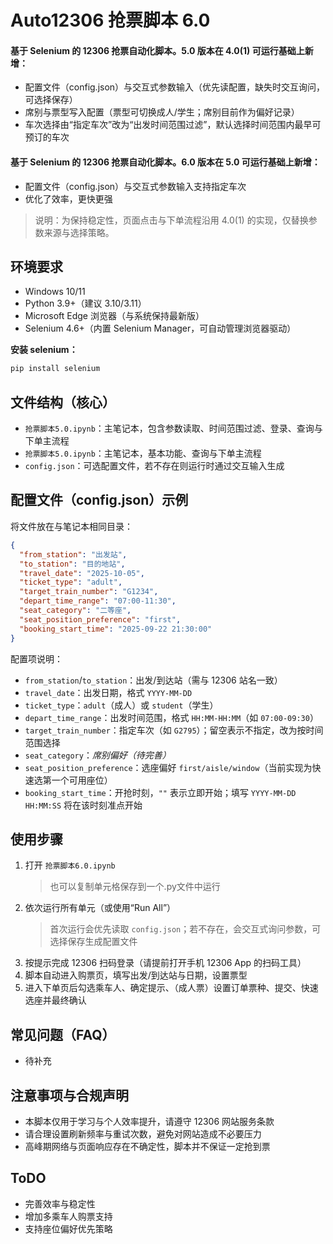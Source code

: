 # Auto12306 抢票脚本 6.0

#### 基于 Selenium 的 12306 抢票自动化脚本。5.0 版本在 4.0(1) 可运行基础上新增：
- 配置文件（config.json）与交互式参数输入（优先读配置，缺失时交互询问，可选择保存）
- 席别与票型写入配置（票型可切换成人/学生；席别目前作为偏好记录）
- 车次选择由“指定车次”改为“出发时间范围过滤”，默认选择时间范围内最早可预订的车次

#### 基于 Selenium 的 12306 抢票自动化脚本。6.0 版本在 5.0 可运行基础上新增：
- 配置文件（config.json）与交互式参数输入支持指定车次
- 优化了效率，更快更强

> 说明：为保持稳定性，页面点击与下单流程沿用 4.0(1) 的实现，仅替换参数来源与选择策略。

## 环境要求
- Windows 10/11
- Python 3.9+（建议 3.10/3.11）
- Microsoft Edge 浏览器（与系统保持最新版）
- Selenium 4.6+（内置 Selenium Manager，可自动管理浏览器驱动）

**安装 selenium：**
```powershell
pip install selenium
```

## 文件结构（核心）
- `抢票脚本5.0.ipynb`：主笔记本，包含参数读取、时间范围过滤、登录、查询与下单主流程
- `抢票脚本5.0.ipynb`：主笔记本，基本功能、查询与下单主流程
- `config.json`：可选配置文件，若不存在则运行时通过交互输入生成

## 配置文件（config.json）示例
将文件放在与笔记本相同目录：
```json
{
  "from_station": "出发站",
  "to_station": "目的地站",
  "travel_date": "2025-10-05",
  "ticket_type": "adult",
  "target_train_number": "G1234",
  "depart_time_range": "07:00-11:30",
  "seat_category": "二等座",
  "seat_position_preference": "first",
  "booking_start_time": "2025-09-22 21:30:00"
}
```
配置项说明：
- `from_station`/`to_station`：出发/到达站（需与 12306 站名一致）
- `travel_date`：出发日期，格式 `YYYY-MM-DD`
- `ticket_type`：`adult`（成人）或 `student`（学生）
- `depart_time_range`：出发时间范围，格式 `HH:MM-HH:MM`（如 `07:00-09:30`）
- `target_train_number`：指定车次（如 `G2795`）；留空表示不指定，改为按时间范围选择
- `seat_category`：_席别偏好（待完善）_
- `seat_position_preference`：选座偏好 `first/aisle/window`（当前实现为快速选第一个可用座位）
- `booking_start_time`：开抢时刻，`""` 表示立即开始；填写 `YYYY-MM-DD HH:MM:SS` 将在该时刻准点开始

## 使用步骤
1. 打开 `抢票脚本6.0.ipynb`
   >也可以复制单元格保存到一个.py文件中运行
2. 依次运行所有单元（或使用“Run All”）
   > 首次运行会优先读取 `config.json`；若不存在，会交互式询问参数，可选择保存生成配置文件
3. 按提示完成 12306 扫码登录（请提前打开手机 12306 App 的扫码工具）
4. 脚本自动进入购票页，填写出发/到达站与日期，设置票型
5. 进入下单页后勾选乘车人、确定提示、（成人票）设置订单票种、提交、快速选座并最终确认

## 常见问题（FAQ）

  - 待补充 

## 注意事项与合规声明
- 本脚本仅用于学习与个人效率提升，请遵守 12306 网站服务条款
- 请合理设置刷新频率与重试次数，避免对网站造成不必要压力
- 高峰期网络与页面响应存在不确定性，脚本并不保证一定抢到票

## ToDO
- 完善效率与稳定性
- 增加多乘车人购票支持
- 支持座位偏好优先策略
